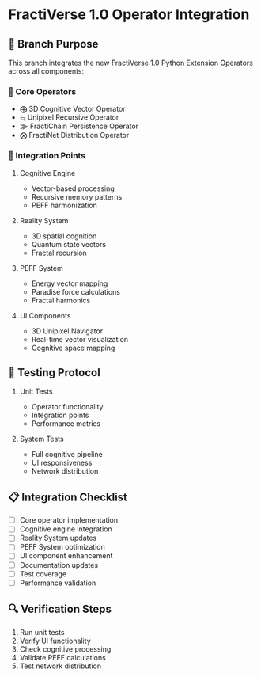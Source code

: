 # FractiVerse 1.0 Operator Integration

## 🔄 Branch Purpose
This branch integrates the new FractiVerse 1.0 Python Extension Operators across all components:

### 📌 Core Operators
- ⨁ 3D Cognitive Vector Operator
- ⥃ Unipixel Recursive Operator
- ⨠ FractiChain Persistence Operator
- ⨂ FractiNet Distribution Operator

### 🔄 Integration Points
1. Cognitive Engine
   - Vector-based processing
   - Recursive memory patterns
   - PEFF harmonization

2. Reality System
   - 3D spatial cognition
   - Quantum state vectors
   - Fractal recursion

3. PEFF System
   - Energy vector mapping
   - Paradise force calculations
   - Fractal harmonics

4. UI Components
   - 3D Unipixel Navigator
   - Real-time vector visualization
   - Cognitive space mapping

## 🚀 Testing Protocol
1. Unit Tests
   - Operator functionality
   - Integration points
   - Performance metrics

2. System Tests
   - Full cognitive pipeline
   - UI responsiveness
   - Network distribution

## 📋 Integration Checklist
- [ ] Core operator implementation
- [ ] Cognitive engine integration
- [ ] Reality System updates
- [ ] PEFF System optimization
- [ ] UI component enhancement
- [ ] Documentation updates
- [ ] Test coverage
- [ ] Performance validation

## 🔍 Verification Steps
1. Run unit tests
2. Verify UI functionality
3. Check cognitive processing
4. Validate PEFF calculations
5. Test network distribution
